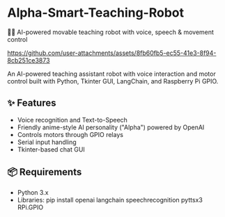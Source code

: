 # Alpha-Smart-Teaching-Robot
🧠🤖 AI-powered movable teaching robot with voice, speech &amp; movement control

https://github.com/user-attachments/assets/8fb60fb5-ec55-41e3-8f94-8cb251ce3873

An AI-powered teaching assistant robot with voice interaction and motor control built with Python, Tkinter GUI, LangChain, and Raspberry Pi GPIO.

## ✨ Features
- Voice recognition and Text-to-Speech
- Friendly anime-style AI personality ("Alpha") powered by OpenAI
- Controls motors through GPIO relays
- Serial input handling
- Tkinter-based chat GUI

## 📦 Requirements

- Python 3.x
- Libraries: 
  pip install openai langchain speechrecognition pyttsx3 RPi.GPIO
